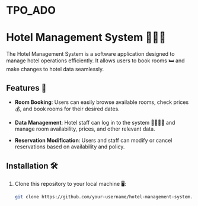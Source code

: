 # TPO_ADO

# Hotel Management System 👨‍💼🏨

The Hotel Management System is a software application designed to manage hotel operations efficiently. It allows users to book rooms 🛏️ and make changes to hotel data seamlessly.

## Features 🌟

- **Room Booking**: Users can easily browse available rooms, check prices 💰, and book rooms for their desired dates.

- **Data Management**: Hotel staff can log in to the system 👩‍💻👨‍💻 and manage room availability, prices, and other relevant data.

- **Reservation Modification**: Users and staff can modify or cancel reservations based on availability and policy.

## Installation 🛠️

1. Clone this repository to your local machine 🖥️:

   ```bash
   git clone https://github.com/your-username/hotel-management-system.git
